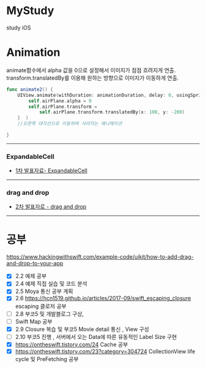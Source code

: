 # MyStudy
study iOS

# Animation

 animate함수에서 alpha 값을 0으로 설정해서 이미지가 점점 흐려지게 연출.<br />
 transform.translatedBy를 이용해 원하는 방향으로 이미지가 이동하게 연출. 

```swift
func animate2() {
    UIView.animate(withDuration: animationDuration, delay: 0, usingSpringWithDamping: 1, initialSpringVelocity: 1, options: .curveLinear, animations: {
        self.airPlane.alpha = 0
        self.airPlane.transform =
            self.airPlane.transform.translatedBy(x: 100, y: -200)
    }  )
    //오른쪽 대각선으로 이동하며 사라지는 애니메이션
    
}
```

***
### ExpandableCell
* [1차 발표자료- ExpandableCell](https://github.com/iOS-SOPT-iNNovation/iJoom/blob/master/1차%20발표내용%20(ExpandableCell).md)




***


### drag and drop
* [2차 발표자로 - drag and drop](https://github.com/iOS-SOPT-iNNovation/iJoom/blob/master/2차%20스터디%20내용.md)





***


# 공부
https://www.hackingwithswift.com/example-code/uikit/how-to-add-drag-and-drop-to-your-app

- [x] 2.2 예제 공부
- [x] 2.4 예제 직접 실습 및 코드 분석
- [x] 2.5 Moya 통신 공부 계획
- [x] 2.6 https://hcn1519.github.io/articles/2017-09/swift_escaping_closure escaping 클로저 공부
- [ ] 2.8 부코5 및 개발블로그 구상, 
- [ ] Swift Map 공부
- [x] 2.9 Closure 복습 및 부코5 Movie detail 통신 , View 구성
- [ ] 2.10 부코5 진행 , 서버에서 오는 Data에 따른 유동적인 Label Size 구현
- [x] https://ontheswift.tistory.com/24 Cache 공부
- [x] https://ontheswift.tistory.com/23?category=304724 CollectionView life cycle 및 PreFetching 공부
